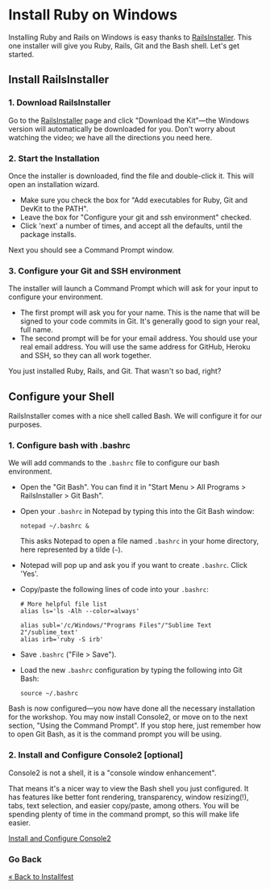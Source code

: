 # Install Ruby on Windows

Installing Ruby and Rails on Windows is easy thanks to <a href="http://railsinstaller.org" target="_blank">RailsInstaller</a>. 
This one installer will give you Ruby, Rails, Git and the Bash shell. Let's get started.

## Install RailsInstaller

### 1. Download RailsInstaller

Go to the <a href="http://railsinstaller.org" target="_blank">RailsInstaller</a> page and click "Download the Kit"—the Windows version will 
automatically be downloaded for you. Don't worry about watching the video; we have all the directions you need here.

### 2. Start the Installation

Once the installer is downloaded, find the file and double-click it. This will open an installation wizard. 

* Make sure you check the box for "Add executables for Ruby, Git and DevKit to the PATH". 
* Leave the box for "Configure your git and ssh environment" checked.
* Click 'next' a number of times, and accept all the defaults, until the package installs. 

Next you should see a Command Prompt window.


### 3. Configure your Git and SSH environment

The installer will launch a Command Prompt which will ask for your input to configure your environment. 

* The first prompt will ask you for your name. This is the name that will be signed to your code commits in Git. 
It's generally good to sign your real, full name.
* The second prompt will be for your email address. You should use your real email address. You will use the same 
address for GitHub, Heroku and SSH, so they can all work together.

You just installed Ruby, Rails, and Git. That wasn't so bad, right?

## Configure your Shell

RailsInstaller comes with a nice shell called Bash. We will configure it for our purposes.

### 1. Configure bash with .bashrc

We will add commands to the `.bashrc` file to configure our bash environment.

* Open the "Git Bash". You can find it in "Start Menu > All Programs > RailsInstaller > Git Bash".
* Open your `.bashrc` in Notepad by typing this into the Git Bash window:

    ```text
    notepad ~/.bashrc &
    ```
    This asks Notepad to open a file named `.bashrc` in your home directory, here represented by a tilde (`~`).

<!---
TODO: "What is a home directory?"
-->

* Notepad will pop up and ask you if you want to create `.bashrc`. Click 'Yes'.

* Copy/paste the following lines of code into your `.bashrc`:

    ```text
    # More helpful file list
    alias ls='ls -Alh --color=always'

    alias subl='/c/Windows/"Programs Files"/"Sublime Text 2"/sublime_text'
    alias irb='ruby -S irb'
    ```

* Save `.bashrc` ("File > Save").

* Load the new `.bashrc` configuration by typing the following into Git Bash:

    ```text
    source ~/.bashrc
    ```

Bash is now configured—you now have done all the necessary installation for the workshop. You may now install Console2,
or move on to the next section, "Using the Command Prompt". If you stop here, just remember how to open Git Bash, as it 
is the command prompt you will be using. 


### 2. Install and Configure Console2 [optional]

Console2 is not a shell, it is a "console window enhancement".  

That means it's a nicer way to view the Bash shell you just configured. 
It has features like better font rendering, transparency, window resizing(!), tabs,
text selection, and easier copy/paste, among others. You will be spending plenty of time in the command prompt, so
this will make life easier.

[Install and Configure Console2](/installfest/install/windows_console2)


### Go Back
[« Back to Installfest](/installfest)
